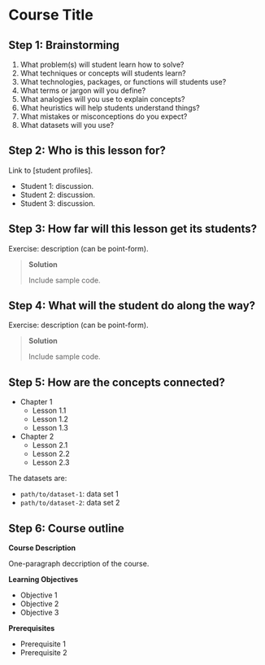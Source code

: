 # Course Title

## Step 1: Brainstorming

1. What problem(s) will student learn how to solve?
2. What techniques or concepts will students learn?
3. What technologies, packages, or functions will students use?
4. What terms or jargon will you define?
5. What analogies will you use to explain concepts?
6. What heuristics will help students understand things?
7. What mistakes or misconceptions do you expect?
8. What datasets will you use?

## Step 2: Who is this lesson for?

Link to [student profiles].

* Student 1: discussion.
* Student 2: discussion.
* Student 3: discussion.

## Step 3: How far will this lesson get its students?

Exercise: description (can be point-form).

> **Solution**
>
> Include sample code.

## Step 4: What will the student do along the way?

Exercise: description (can be point-form).

> **Solution**
>
> Include sample code.

## Step 5: How are the concepts connected?

- Chapter 1
  - Lesson 1.1
  - Lesson 1.2
  - Lesson 1.3
- Chapter 2
  - Lesson 2.1
  - Lesson 2.2
  - Lesson 2.3

The datasets are:

- `path/to/dataset-1`: data set 1
- `path/to/dataset-2`: data set 2

## Step 6: Course outline

**Course Description**

One-paragraph deccription of the course.

**Learning Objectives**

- Objective 1
- Objective 2
- Objective 3

**Prerequisites**

- Prerequisite 1
- Prerequisite 2

[profile-site]: https://github.com/datacamp/learner-profiles
